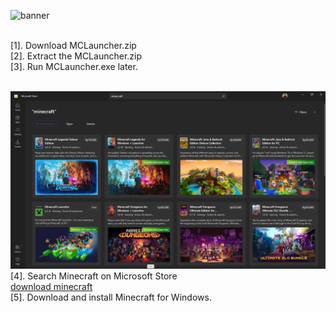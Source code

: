 ![banner](https://www.dexerto.com/cdn-cgi/image/width=3840,quality=75,format=auto/https://editors.dexerto.com/wp-content/uploads/2023/08/04/minecraft-bedrock-thumb.jpg)

<br>[1]. Download MCLauncher.zip
<br>[2]. Extract the MCLauncher.zip
<br>[3]. Run MCLauncher.exe later.

<br>![microsoft store](/assets/img/Screenshot%20(114).png)
<br>[4]. Search Minecraft on Microsoft Store
<br>[download minecraft](/assets/img/Screenshot%20(115).png)
<br>[5]. Download and install Minecraft for Windows.